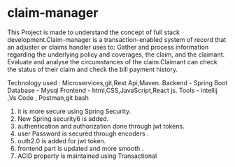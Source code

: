 # claim-manager

This Project is made to understand the concept of full stack development.Claim-manager is a transaction-enabled system of record that an adjuster or claims handler  uses to: Gather and process information regarding the underlying policy and coverages, the claim, and the claimant. Evaluate and analyse the circumstances of the claim.Claimant can check the status of their claim and check the bill payment history.

Technology used : Microservices,git,Rest Api,Maven.
Backend - Spring Boot
Database - Mysql 
Frontend - html,CSS,JavaScript,React js.
Tools - intellij ,Vs Code , Postman,git bash
1. it is more secure using Spring Security. 
2. New Spring security6 is added.
3. authentication and authorization done through  jwt tokens.
4. user Password is secured through encoders .
5. outh2.0 is added for jwt token.
6. frontend part is updated and more smooth .
7. ACID property is  maintained using Transactional
